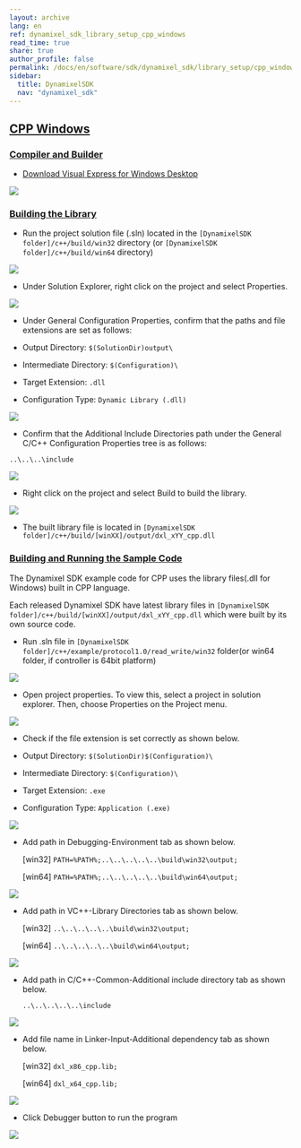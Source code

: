 ```yaml
---
layout: archive
lang: en
ref: dynamixel_sdk_library_setup_cpp_windows
read_time: true
share: true
author_profile: false
permalink: /docs/en/software/sdk/dynamixel_sdk/library_setup/cpp_windows/
sidebar:
  title: DynamixelSDK
  nav: "dynamixel_sdk"
---
```


<div style="counter-reset: h2 3"></div>
<div style="counter-reset: h1 2"></div>

## [CPP Windows](#cpp-windows)

### [Compiler and Builder](#compiler-and-builder)

* [Download Visual Express for Windows Desktop](https://www.visualstudio.com/en-us/products/visual-studio-express-vs.aspx)

![](/assets/images/sw/sdk/dynamixel_sdk/library_setup/cpp/vs.png)

### [Building the Library](#building-the-library)

* Run the project solution file (.sln) located in the `[DynamixelSDK folder]/c++/build/win32` directory (or `[DynamixelSDK folder]/c++/build/win64` directory)

![](/assets/images/sw/sdk/dynamixel_sdk/library_setup/cpp/windows/library_file/1.png)

* Under Solution Explorer, right click on the project and select Properties.

![](/assets/images/sw/sdk/dynamixel_sdk/library_setup/cpp/windows/library_file/2.png)

* Under General Configuration Properties, confirm that the paths and file extensions are set as follows:

 * Output Directory: `$(SolutionDir)output\`
 * Intermediate Directory: `$(Configuration)\`
 * Target Extension: `.dll`
 * Configuration Type: `Dynamic Library (.dll)`

![](/assets/images/sw/sdk/dynamixel_sdk/library_setup/cpp/windows/library_file/3.png)

* Confirm that the Additional Include Directories path under the General C/C++ Configuration Properties tree is as follows:

 `..\..\..\include`

![](/assets/images/sw/sdk/dynamixel_sdk/library_setup/cpp/windows/library_file/4.png)

* Right click on the project and select Build to build the library.

![](/assets/images/sw/sdk/dynamixel_sdk/library_setup/cpp/windows/library_file/5.png)

* The built library file is located in `[DynamixelSDK folder]/c++/build/[winXX]/output/dxl_xYY_cpp.dll`


### [Building and Running the Sample Code](#building-and-running-the-sample-code)

The Dynamixel SDK example code for CPP uses the library files(.dll for Windows) built in CPP language.

Each released Dynamixel SDK have latest library files in `[DynamixelSDK folder]/c++/build/[winXX]/output/dxl_xYY_cpp.dll` which were built by its own source code. 

* Run .sln file in `[DynamixelSDK folder]/c++/example/protocol1.0/read_write/win32` folder(or win64 folder, if controller is 64bit platform)

![](/assets/images/sw/sdk/dynamixel_sdk/library_setup/cpp/windows/sample_code/1.png)

* Open project properties. To view this, select a project in solution explorer. Then, choose Properties on the Project menu.

![](/assets/images/sw/sdk/dynamixel_sdk/library_setup/cpp/windows/sample_code/2.png)

* Check if the file extension is set correctly as shown below.

 * Output Directory: `$(SolutionDir)$(Configuration)\`
 * Intermediate Directory: `$(Configuration)\`
 * Target Extension: `.exe`
 * Configuration Type: `Application (.exe)`

![](/assets/images/sw/sdk/dynamixel_sdk/library_setup/cpp/windows/sample_code/3.png)

* Add path in Debugging-Environment tab as shown below.

    [win32] `PATH=%PATH%;..\..\..\..\..\build\win32\output;`

    [win64] `PATH=%PATH%;..\..\..\..\..\build\win64\output;`

![](/assets/images/sw/sdk/dynamixel_sdk/library_setup/cpp/windows/sample_code/4.png)

* Add path in VC++-Library Directories tab as shown below.

    [win32] `..\..\..\..\..\build\win32\output;`

    [win64] `..\..\..\..\..\build\win64\output;`

![](/assets/images/sw/sdk/dynamixel_sdk/library_setup/cpp/windows/sample_code/5.png)

* Add path in C/C++-Common-Additional include directory tab as shown below.

    `..\..\..\..\..\include`

![](/assets/images/sw/sdk/dynamixel_sdk/library_setup/cpp/windows/sample_code/6.png)

* Add file name in Linker-Input-Additional dependency tab as shown below.

    [win32] `dxl_x86_cpp.lib;`

    [win64] `dxl_x64_cpp.lib;`
 
![](/assets/images/sw/sdk/dynamixel_sdk/library_setup/cpp/windows/sample_code/7.png)

* Click Debugger button to run the program

![](/assets/images/sw/sdk/dynamixel_sdk/library_setup/cpp/windows/sample_code/8.png)